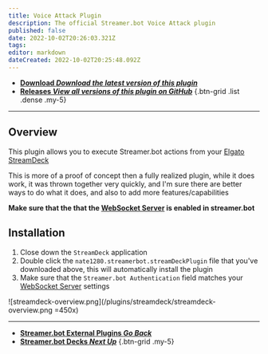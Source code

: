 ```yaml
---
title: Voice Attack Plugin
description: The official Streamer.bot Voice Attack plugin
published: false
date: 2022-10-02T20:26:03.321Z
tags: 
editor: markdown
dateCreated: 2022-10-02T20:25:48.092Z
---
```


- [<i class="mdi mdi-download"></i> **Download *<i class="mdi mdi-github"></i> Download the latest version of this plugin***](https://github.com/nate1280/voiceattack-Streamer.bot/releases/latest/download/nate1280.streamerbot.streamDeckPlugin)
- [<i class="mdi mdi-chevron-right"></i> **Releases *<i class="mdi mdi-github"></i> View all versions of this plugin on GitHub***](https://github.com/nate1280/voiceattack-Streamer.bot/releases)
{.btn-grid .list .dense .my-5}

***

## Overview
This plugin allows you to execute Streamer.bot actions from your [Elgato StreamDeck](https://www.elgato.com/en/stream-deck)

This is more of a proof of concept then a fully realized plugin, while it does work, it was thrown together very quickly, and I'm sure there are better ways to do what it does, and also to add more features/capabilities

**Make sure that the that the [WebSocket Server](/en/Servers-Clients/WebSocket-Server) is enabled in streamer.bot**

## Installation
1. Close down the `StreamDeck` application
1. Double click the `nate1280.streamerbot.streamDeckPlugin` file that you've downloaded above, this will automatically install the plugin
3. Make sure that the `Streamer.bot Authentication` field matches your [WebSocket Server](/en/Servers-Clients/WebSocket-Server) settings

![streamdeck-overview.png](/plugins/streamdeck/streamdeck-overview.png =450x)

---

- [<i class="mdi mdi-chevron-left"></i>**Streamer.bot External Plugins *Go Back***](/en/Plugins)
- [<i class="mdi mdi-table"></i> **Streamer.bot Decks *Next Up***](https://wiki.streamer.bot/en/Extended-Features/HTML-Decks)
{.btn-grid .my-5}